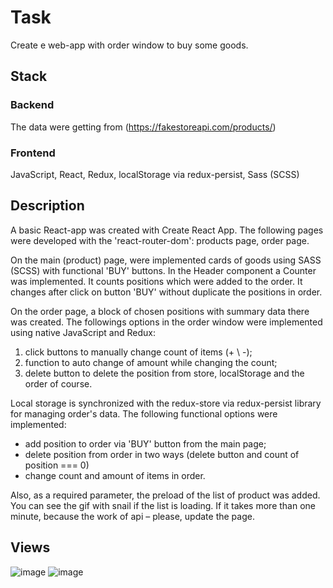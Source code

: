 # Task
Create e web-app with order window to buy some goods.

## Stack
### Backend
The data were getting from (https://fakestoreapi.com/products/)
### Frontend
JavaScript, React, Redux, localStorage via redux-persist, Sass (SCSS)

## Description
A basic React-app was created with Create React App. The following pages were developed with the 'react-router-dom': products page, order page.

On the main (product) page, were implemented cards of goods using SASS (SCSS) with functional 'BUY' buttons. In the Header component a Counter was implemented. It counts positions which were added to the order. It changes after click on button 'BUY' without duplicate the positions in order.

On the order page, a block of chosen positions with summary data there was created.
The followings options in the order window were implemented using native JavaScript and Redux:
1)	click buttons to manually change count of items (+ \ -);
2)	function to auto change of amount while changing the count;
3)	delete button to delete the position from store, localStorage and the order of course.

Local storage is synchronized with the redux-store via redux-persist library for managing order's data.
The following functional options were implemented:
-	add position to order via 'BUY' button from the main page;
-	delete position from order in two ways (delete button and count of position === 0)
-	change count and amount of items in order.

Also, as a required parameter, the preload of the list of product was added. You can see the gif with snail if the list is loading. If it takes more than one minute, because the work of api – please, update the page.


## Views

![image](https://user-images.githubusercontent.com/46706194/148768179-8dc92f1a-979c-4325-8b71-18780b46c976.png)
![image](https://user-images.githubusercontent.com/46706194/148299119-2ef45ca8-57a1-4a42-a7bf-00d976696880.png)

